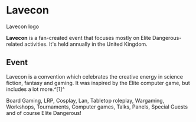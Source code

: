 # Lavecon
Lavecon logo
 		 	 

**Lavecon** is a fan-created event that focuses mostly on Elite Dangerous-related activities. It's held annually in the United Kingdom. 

## Event

Lavecon is a convention which celebrates the creative energy in science fiction, fantasy and gaming. It was inspired by the Elite computer game, but includes a lot more.^[1]^

Board Gaming, LRP, Cosplay, Lan, Tabletop roleplay, Wargaming, Workshops, Tournaments, Computer games, Talks, Panels, Special Guests and of course Elite Dangerous!